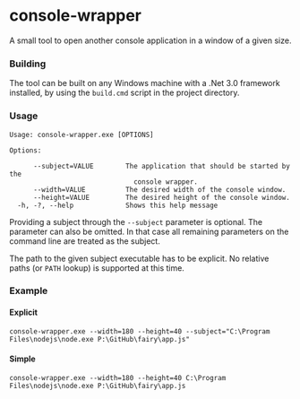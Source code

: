 console-wrapper
===============

A small tool to open another console application in a window of a given size.

### Building
The tool can be built on any Windows machine with a .Net 3.0 framework installed, by using the `build.cmd` script in the project directory.

### Usage

    Usage: console-wrapper.exe [OPTIONS]
    
    Options:
    
          --subject=VALUE        The application that should be started by the
                                   console wrapper.
          --width=VALUE          The desired width of the console window.
          --height=VALUE         The desired height of the console window.
      -h, -?, --help             Shows this help message

Providing a subject through the `--subject` parameter is optional. The parameter can also be omitted. In that case all remaining parameters on the command line are treated as the subject.

The path to the given subject executable has to be explicit. No relative paths (or `PATH` lookup) is supported at this time.

### Example

#### Explicit
    console-wrapper.exe --width=180 --height=40 --subject="C:\Program Files\nodejs\node.exe P:\GitHub\fairy\app.js"

#### Simple
    console-wrapper.exe --width=180 --height=40 C:\Program Files\nodejs\node.exe P:\GitHub\fairy\app.js